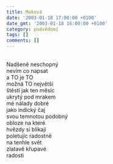 ```yaml
---
title: Maková
date: '2003-01-18 17:00:00 +0100'
date_gmt: '2003-01-18 16:00:00 +0100'
category: podvědomí
tags: []
comments: []
---
```


<p><br>Nadšeně neschopný<br>nevím co napsat<br>a TO je TO<br>možná TO největší<br>štěstí jak ten měsíc<br>ukrytý pod mrakem<br>mé nálady dobré<br>jako indický čaj<br>svou temnotou podobný<br>obloze na které<br>hvězdy si blikají<br>poletujíc radostně<br>na tenhle svět<br>zlatavě křupavé<br>radosti</p>
